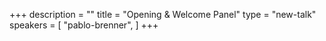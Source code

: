 +++
description = ""
title = "Opening & Welcome Panel"
type = "new-talk"
speakers = [
        "pablo-brenner",
]
+++